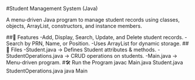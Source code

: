 #Student Management System (Java)

A menu-driven Java program to manage student records using classes, objects, ArrayList, constructors, and instance members.

##📌 Features
-Add, Display, Search, Update, and Delete student records.
-Search by PRN, Name, or Position.
-Uses ArrayList for dynamic storage.
##📂 Files
-Student.java → Defines Student attributes & methods.
-StudentOperations.java → CRUD operations on students.
-Main.java → Menu-driven program.
#🛠️ Run the Program
javac Main.java Student.java StudentOperations.java
java Main
